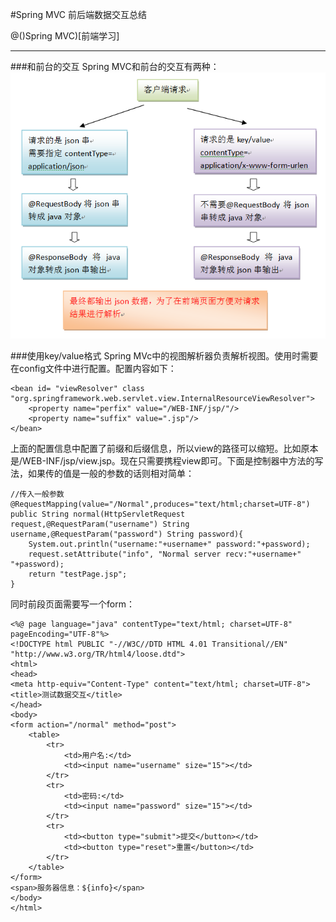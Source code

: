 #Spring MVC 前后端数据交互总结

@()Spring MVC)[前端学习]

-------------------
###和前台的交互
Spring MVC和前台的交互有两种：
![两种交互方式](/img/spring_mvc.png)


###使用key/value格式
Spring MVc中的视图解析器负责解析视图。使用时需要在config文件中进行配置。配置内容如下：

	<bean id= "viewResolver" class "org.springframework.web.servlet.view.InternalResourceViewResolver">
		<property name="perfix" value="/WEB-INF/jsp/"/>
		<property name="suffix" value=".jsp"/>
	</bean>
上面的配置信息中配置了前缀和后缀信息，所以view的路径可以缩短。比如原本是/WEB-INF/jsp/view.jsp。现在只需要携程view即可。下面是控制器中方法的写法，如果传的值是一般的参数的话则相对简单：


	//传入一般参数
    @RequestMapping(value="/Normal",produces="text/html;charset=UTF-8")
    public String normal(HttpServletRequest request,@RequestParam("username") String username,@RequestParam("password") String password){
        System.out.println("username:"+username+" password:"+password);
        request.setAttribute("info", "Normal server recv:"+username+" "+password);
        return "testPage.jsp";
    }

同时前段页面需要写一个form：

	<%@ page language="java" contentType="text/html; charset=UTF-8"
    pageEncoding="UTF-8"%>
	<!DOCTYPE html PUBLIC "-//W3C//DTD HTML 4.01 Transitional//EN" "http://www.w3.org/TR/html4/loose.dtd">
	<html>
	<head>
	<meta http-equiv="Content-Type" content="text/html; charset=UTF-8">
	<title>测试数据交互</title>
	</head>
	<body>
    <form action="/normal" method="post">
        <table>
            <tr>
                <td>用户名:</td>
                <td><input name="username" size="15"></td>
            </tr>
            <tr>
                <td>密码:</td>
                <td><input name="password" size="15"></td>
            </tr>
            <tr>
                <td><button type="submit">提交</button></td>
                <td><button type="reset">重置</button></td>
            </tr>
        </table>
    </form>
    <span>服务器信息：${info}</span>
	</body>
	</html>
